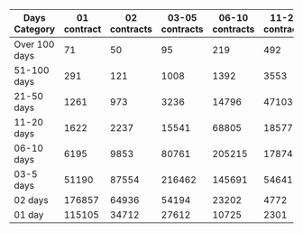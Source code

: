| Days Category | 01 contract | 02 contracts | 03-05 contracts | 06-10 contracts | 11-20 contracts | 21-50 contracts | 51-100 contracts | Over 100 contracts | Sum   |
|---------------|-------------|--------------|-----------------|-----------------|-----------------|-----------------|------------------|--------------------|-------|
| Over 100 days | 71 | 50 | 95 | 219 | 492 | 1776 | 3664 | 1693 | 8060 |
| 51-100 days | 291 | 121 | 1008 | 1392 | 3553 | 14853 | 11985 | 1343 | 34546 |
| 21-50 days | 1261 | 973 | 3236 | 14796 | 47103 | 85886 | 13449 | 411 | 167115 |
| 11-20 days | 1622 | 2237 | 15541 | 68805 | 185775 | 103637 | 3109 | 37 | 380763 |
| 06-10 days | 6195 | 9853 | 80761 | 205215 | 178744 | 34200 | 954 | 1 | 515923 |
| 03-5 days | 51190 | 87554 | 216462 | 145691 | 54641 | 5666 | 107 | 0 | 561311 |
| 02 days | 176857 | 64936 | 54194 | 23202 | 4772 | 640 | 26 | 0 | 324627 |
| 01 day | 115105 | 34712 | 27612 | 10725 | 2301 | 338 | 14 | 13 | 190820 |

